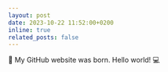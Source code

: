 ```yaml
---
layout: post
date: 2023-10-22 11:52:00+0200
inline: true
related_posts: false
---
```


:loudspeaker: My GitHub website was born. Hello world! :computer: